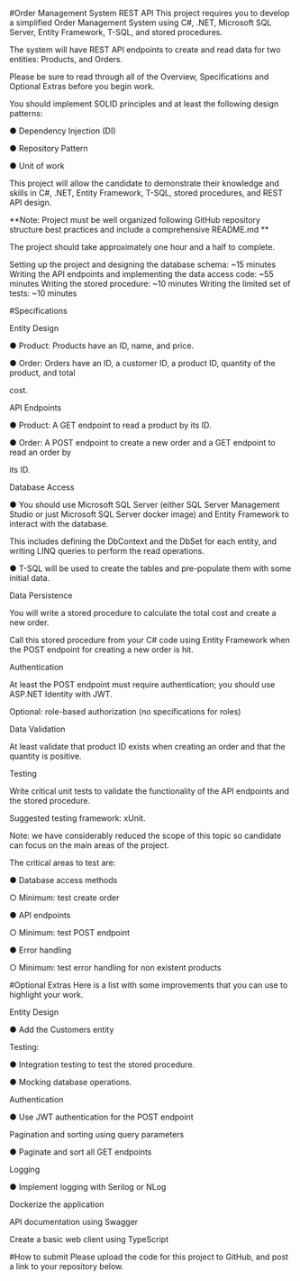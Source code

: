 #Order Management System REST API 
This project requires you to develop a simplified Order Management System using C#, .NET, Microsoft SQL Server, Entity Framework, T-SQL, and stored procedures. 

 The system will have REST API endpoints to create and read data for two entities: Products, and Orders. 



 Please be sure to read through all of the Overview, Specifications and Optional Extras before you begin work.



You should implement SOLID principles and at least the following design patterns: 

● Dependency Injection (DI) 

● Repository Pattern 

● Unit of work 



This project will allow the candidate to demonstrate their knowledge and skills in C#, .NET, Entity Framework, T-SQL, stored procedures, and REST API design. 



**Note: Project must be well organized following GitHub repository structure best practices and include a comprehensive README.md **



The project should take approximately one hour and a half to complete. 

Setting up the project and designing the database schema: ~15 minutes 
Writing the API endpoints and implementing the data access code: ~55 minutes 
Writing the stored procedure: ~10 minutes 
Writing the limited set of tests: ~10 minutes 


#Specifications 


Entity Design 

● Product: Products have an ID, name, and price. 

● Order: Orders have an ID, a customer ID, a product ID, quantity of the product, and total 

cost. 



API Endpoints 

● Product: A GET endpoint to read a product by its ID. 

● Order: A POST endpoint to create a new order and a GET endpoint to read an order by 

its ID. 



Database Access 

● You should use Microsoft SQL Server (either SQL Server Management Studio or just Microsoft SQL Server docker image) and Entity Framework to interact with the database.

 This includes defining the DbContext and the DbSet for each entity, and writing LINQ queries to perform the read operations. 

● T-SQL will be used to create the tables and pre-populate them with some initial data. 



Data Persistence 

You will write a stored procedure to calculate the total cost and create a new order.

Call this stored procedure from your C# code using Entity Framework when the POST endpoint for creating a new order is hit. 



Authentication 

At least the POST endpoint must require authentication; you should use ASP.NET Identity with JWT.

 Optional: role-based authorization (no specifications for roles) 



Data Validation 

At least validate that product ID exists when creating an order and that the quantity is positive. 



Testing 

Write critical unit tests to validate the functionality of the API endpoints and the stored procedure.

 Suggested testing framework: xUnit. 



Note: we have considerably reduced the scope of this topic so candidate can focus on the main areas of the project. 



The critical areas to test are: 

● Database access methods 

○ 		Minimum: test create order 

● API endpoints 

○ 		Minimum: test POST endpoint 

● Error handling

 ○ 	Minimum: test error handling for non existent products 



#Optional Extras
 Here is a list with some improvements that you can use to highlight your work. 



Entity Design 

● Add the Customers entity 



Testing: 

● Integration testing to test the stored procedure. 

● Mocking database operations. 



Authentication 

● Use JWT authentication for the POST endpoint 



Pagination and sorting using query parameters 

● Paginate and sort all GET endpoints 



Logging 

● Implement logging with Serilog or NLog 



Dockerize the application



API documentation using Swagger



Create a basic web client using TypeScript 



#How to submit
Please upload the code for this project to GitHub, and post a link to your repository below.
